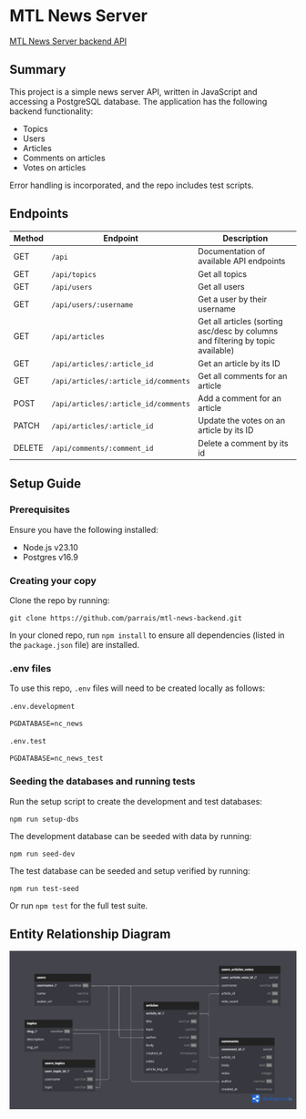 # MTL News Server

[MTL News Server backend API](https://mtl-news-backend.onrender.com/)

## Summary

This project is a simple news server API, written in JavaScript and accessing a PostgreSQL database. The application has the following backend functionality:

- Topics
- Users
- Articles
- Comments on articles
- Votes on articles

Error handling is incorporated, and the repo includes test scripts.

## Endpoints

| Method | Endpoint                             | Description                                                                     |
| ------ | ------------------------------------ | ------------------------------------------------------------------------------- |
| GET    | `/api`                               | Documentation of available API endpoints                                        |
| GET    | `/api/topics`                        | Get all topics                                                                  |
| GET    | `/api/users`                         | Get all users                                                                   |
| GET    | `/api/users/:username`               | Get a user by their username                                                    |
| GET    | `/api/articles`                      | Get all articles (sorting asc/desc by columns and filtering by topic available) |
| GET    | `/api/articles/:article_id`          | Get an article by its ID                                                        |
| GET    | `/api/articles/:article_id/comments` | Get all comments for an article                                                 |
| POST   | `/api/articles/:article_id/comments` | Add a comment for an article                                                    |
| PATCH  | `/api/articles/:article_id`          | Update the votes on an article by its ID                                        |
| DELETE | `/api/comments/:comment_id`          | Delete a comment by its id                                                      |

## Setup Guide

### Prerequisites

Ensure you have the following installed:

- Node.js v23.10
- Postgres v16.9

### Creating your copy

Clone the repo by running:

```
git clone https://github.com/parrais/mtl-news-backend.git
```

In your cloned repo, run `npm install` to ensure all dependencies (listed in the `package.json` file) are installed.

### .env files

To use this repo, `.env` files will need to be created locally as follows:

`.env.development`

```
PGDATABASE=nc_news
```

`.env.test`

```
PGDATABASE=nc_news_test
```

### Seeding the databases and running tests

Run the setup script to create the development and test databases:

```
npm run setup-dbs
```

The development database can be seeded with data by running:

```
npm run seed-dev
```

The test database can be seeded and setup verified by running:

```
npm run test-seed
```

Or run `npm test` for the full test suite.

## Entity Relationship Diagram

![Entity Relationship Diagram for NC News, including the tables topics, users, articles and comments](nc-news-erd.png)
